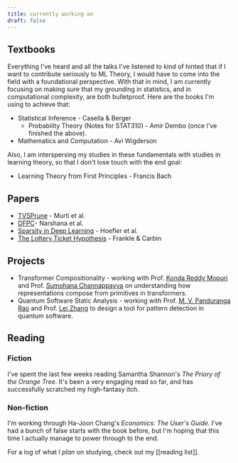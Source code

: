 ```yaml
---
title: currently working on
draft: false
---
```


## Textbooks
Everything I've heard and all the talks I've listened to kind of hinted that if I want to contribute seriously to ML Theory, I would have to come into the field with a foundational perspective. With that in mind, I am currently focusing on making sure that my grounding in statistics, and in computational complexity, are both bulletproof. Here are the books I'm using to achieve that:

-  Statistical Inference - Casella & Berger
	- Probability Theory (Notes for STAT310) - Amir Dembo (once I've finished the above).
- Mathematics and Computation - Avi Wigderson

Also, I am interspersing my studies in these fundamentals with studies in learning theory, so that I don't lose touch with the end goal:
-  Learning Theory from First Principles - Francis Bach

## Papers

-  [TVSPrune](https://openreview.net/forum?id=sZI1Oj9KBKy) - Murti et al.
-  [DFPC](https://openreview.net/forum?id=mhnHqRqcjYU)- Narshana et al.
-  [Sparsity in Deep Learning](https://jmlr.org/papers/volume22/21-0366/21-0366.pdf) - Hoefler et al.
-  [The Lottery Ticket Hypothesis](https://arxiv.org/pdf/1803.03635) - Frankle & Carbin

## Projects
- Transformer Compositionality - working with Prof. [Konda Reddy Mopuri](https://krmopuri.github.io/) and Prof. [Sumohana Channappayya](https://people.iith.ac.in/sumohana/) on understanding how representations compose from primitives in transformers.
- Quantum Software Static Analysis - working with Prof. [M. V. Panduranga Rao](https://people.iith.ac.in/mvp/) and Prof. [Lei Zhang](https://informationsystems.umbc.edu/home/faculty-and-staff/new-faculty-spotlights/lei-zhang-2/) to design a tool for pattern detection in quantum software.

## Reading

### Fiction
I've spent the last few weeks reading Samantha Shannon's *The Priory of the Orange Tree*. It's been a very engaging read so far, and has successfully scratched my high-fantasy itch.
### Non-fiction
I'm working through Ha-Joon Chang's *Economics: The User's Guide*. I've had a bunch of false starts with the book before, but I'm hoping that this time I actually manage to power through to the end.

For a log of what I *plan* on studying, check out my [[reading list]].
